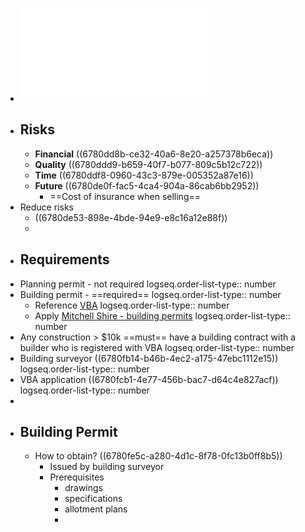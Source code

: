 - ![PRS-HAN-008-Owner-Builder-Information-and-Study-Guide.pdf](../assets/PRS-HAN-008-Owner-Builder-Information-and-Study-Guide_1736498537051_0.pdf)
- ## Risks
	- **Financial** ((6780dd8b-ce32-40a6-8e20-a257378b6eca))
	- **Quality** ((6780ddd9-b659-40f7-b077-809c5b12c722))
	- **Time** ((6780ddf8-0960-43c3-879e-005352a87e16))
	- **Future** ((6780de0f-fac5-4ca4-904a-86cab6bb2952))
		- ==Cost of insurance when selling==
- Reduce risks
	- ((6780de53-898e-4bde-94e9-e8c16a12e88f))
	-
- ## Requirements
- Planning permit - not required
  logseq.order-list-type:: number
- Building permit - ==required== 
  logseq.order-list-type:: number
	- Reference [VBA](https://www.vba.vic.gov.au/consumers/home-renovation-essentials/permits)
	  logseq.order-list-type:: number
	- Apply [Mitchell Shire - building permits](https://www.mitchellshire.vic.gov.au/plan-and-build/building-services/building-permits)
	  logseq.order-list-type:: number
- Any construction > $10k ==must== have a building contract with a builder who is registered with VBA
  logseq.order-list-type:: number
- Building surveyor ((6780fb14-b46b-4ec2-a175-47ebc1112e15))
  logseq.order-list-type:: number
- VBA application ((6780fcb1-4e77-456b-bac7-d64c4e827acf))
  logseq.order-list-type:: number
-
- ## Building Permit
	- How to obtain? ((6780fe5c-a280-4d1c-8f78-0fc13b0ff8b5))
		- Issued by building surveyor
		- Prerequisites
			- drawings
			- specifications
			- allotment plans
			-